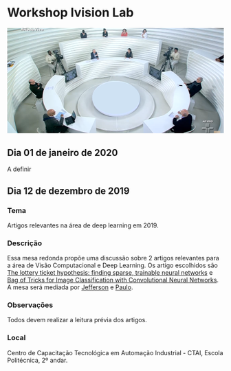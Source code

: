 # Workshop Ivision Lab

![Mesa Redonda](https://raw.githubusercontent.com/IvisionLab/workshop-ivision/master/imgs/mesa.png "Mesa Redonda")

## Dia 01 de janeiro de 2020
A definir

## Dia 12 de dezembro de 2019

### Tema
Artigos relevantes na área de deep learning em 2019.

### Descrição
Essa mesa redonda propõe uma discussão sobre 2 artigos relevantes para a área de Visão Computacional e Deep Learning.
Os artigo escolhidos são [The lottery ticket hypothesis: finding sparse, trainable neural networks](https://arxiv.org/pdf/1803.03635.pdf) e [Bag of Tricks for Image Classification with Convolutional Neural Networks](http://openaccess.thecvf.com/content_CVPR_2019/papers/He_Bag_of_Tricks_for_Image_Classification_with_Convolutional_Neural_Networks_CVPR_2019_paper.pdf).
A mesa será mediada por [Jefferson](https://github.com/jeffersonfs) e [Paulo](https://github.com/paulo-chagas).

### Observações
Todos devem realizar a leitura prévia dos artigos. 

### Local
Centro de Capacitação Tecnológica em Automação Industrial - CTAI,  Escola Politécnica, 2º andar.

